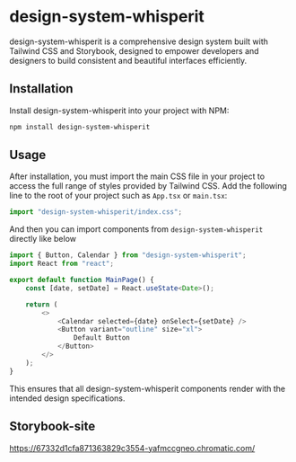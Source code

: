 # design-system-whisperit

design-system-whisperit is a comprehensive design system built with Tailwind CSS and Storybook, designed to empower developers and designers to build consistent and beautiful interfaces efficiently.

## Installation

Install design-system-whisperit into your project with NPM:

```bash
npm install design-system-whisperit
```

## Usage

After installation, you must import the main CSS file in your project to access the full range of styles provided by Tailwind CSS. Add the following line to the root of your project such as `App.tsx` or `main.tsx`:

```javascript
import "design-system-whisperit/index.css";
```

And then you can import components from `design-system-whisperit` directly like below

```typescript
import { Button, Calendar } from "design-system-whisperit";
import React from "react";

export default function MainPage() {
    const [date, setDate] = React.useState<Date>();

    return (
        <>
            <Calendar selected={date} onSelect={setDate} />
            <Button variant="outline" size="xl">
                Default Button
            </Button>
        </>
    );
}
```

This ensures that all design-system-whisperit components render with the intended design specifications.

## Storybook-site

https://67332d1cfa871363829c3554-yafmccgneo.chromatic.com/
